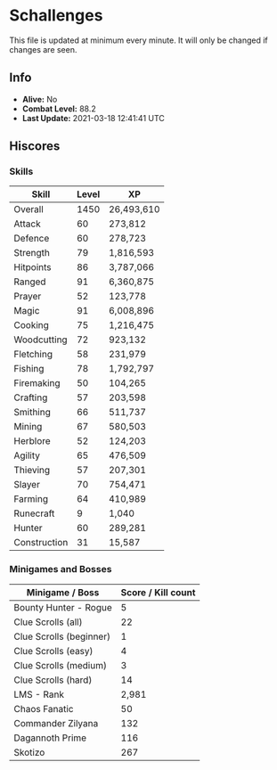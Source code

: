 # Schallenges

This file is updated at minimum every minute. It will only be changed if changes are seen.

## Info

 - **Alive:** No
 - **Combat Level:** 88.2
 - **Last Update:** 2021-03-18 12:41:41 UTC

## Hiscores

### Skills

| Skill | Level | XP |
|--|--|--|
| Overall | 1450 | 26,493,610 |
| Attack | 60 | 273,812 |
| Defence | 60 | 278,723 |
| Strength | 79 | 1,816,593 |
| Hitpoints | 86 | 3,787,066 |
| Ranged | 91 | 6,360,875 |
| Prayer | 52 | 123,778 |
| Magic | 91 | 6,008,896 |
| Cooking | 75 | 1,216,475 |
| Woodcutting | 72 | 923,132 |
| Fletching | 58 | 231,979 |
| Fishing | 78 | 1,792,797 |
| Firemaking | 50 | 104,265 |
| Crafting | 57 | 203,598 |
| Smithing | 66 | 511,737 |
| Mining | 67 | 580,503 |
| Herblore | 52 | 124,203 |
| Agility | 65 | 476,509 |
| Thieving | 57 | 207,301 |
| Slayer | 70 | 754,471 |
| Farming | 64 | 410,989 |
| Runecraft | 9 | 1,040 |
| Hunter | 60 | 289,281 |
| Construction | 31 | 15,587 |

### Minigames and Bosses

| Minigame / Boss | Score / Kill count |
|--|--|
| Bounty Hunter - Rogue | 5 |
| Clue Scrolls (all) | 22 |
| Clue Scrolls (beginner) | 1 |
| Clue Scrolls (easy) | 4 |
| Clue Scrolls (medium) | 3 |
| Clue Scrolls (hard) | 14 |
| LMS - Rank | 2,981 |
| Chaos Fanatic | 50 |
| Commander Zilyana | 132 |
| Dagannoth Prime | 116 |
| Skotizo | 267 |
